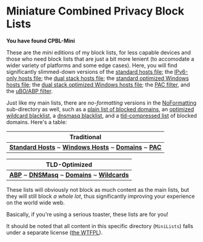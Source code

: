 # Miniature Combined Privacy Block Lists
  
**You have found CPBL-Mini**
  
These are the *mini* editions of my block lists, for less capable devices and those who need block lists that are just a bit more lenient (to accomodate a wider variety of platforms and some edge cases). Here, you will find significantly slimmed-down versions of the [standard hosts file](https://raw.githubusercontent.com/bongochong/CombinedPrivacyBlockLists/master/MiniLists/mini-newhosts.hosts); the [IPv6-only hosts file](https://raw.githubusercontent.com/bongochong/CombinedPrivacyBlockLists/master/MiniLists/mini-newhosts-IPv6.hosts); the [dual stack hosts file](https://raw.githubusercontent.com/bongochong/CombinedPrivacyBlockLists/master/MiniLists/mini-newhosts-Dual.hosts); the [standard optimized Windows hosts file](https://raw.githubusercontent.com/bongochong/CombinedPrivacyBlockLists/master/MiniLists/NoFormatting/mini-opt-win.hosts); the [dual stack optimized Windows hosts file](https://raw.githubusercontent.com/bongochong/CombinedPrivacyBlockLists/master/MiniLists/NoFormatting/mini-opt-win-Dual.hosts); the [PAC filter](https://raw.githubusercontent.com/bongochong/CombinedPrivacyBlockLists/master/MiniLists/mini-pac-done.js), and the [uBO/ABP filter](https://raw.githubusercontent.com/bongochong/CombinedPrivacyBlockLists/master/MiniLists/cpbl-abp-mini.txt).
  
Just like my main lists, there are *no-formatting* versions in the [NoFormatting](https://github.com/bongochong/CombinedPrivacyBlockLists/tree/master/MiniLists/NoFormatting) sub-directory as well, such as a [plain list of blocked domains](https://raw.githubusercontent.com/bongochong/CombinedPrivacyBlockLists/master/MiniLists/NoFormatting/mini-BlacklistedDomains.txt), an [optimized wildcard blacklist](https://raw.githubusercontent.com/bongochong/CombinedPrivacyBlockLists/master/MiniLists/NoFormatting/mini-cpbl-wildcard-blacklist.txt), a [dnsmasq blacklist](https://raw.githubusercontent.com/bongochong/CombinedPrivacyBlockLists/master/MiniLists/NoFormatting/cpbl-mini-dnsmasq.txt), and a [tld-compressed list](https://raw.githubusercontent.com/bongochong/CombinedPrivacyBlockLists/master/MiniLists/NoFormatting/cpbl-mini-ctld.txt) of blocked domains. Here's a table:  

| Traditional |
| - |
| [**Standard Hosts**](https://raw.githubusercontent.com/bongochong/CombinedPrivacyBlockLists/master/MiniLists/mini-newhosts.hosts) ~ [**Windows Hosts**](https://raw.githubusercontent.com/bongochong/CombinedPrivacyBlockLists/master/MiniLists/NoFormatting/mini-opt-win.hosts) ~ [**Domains**](https://raw.githubusercontent.com/bongochong/CombinedPrivacyBlockLists/master/MiniLists/NoFormatting/mini-BlacklistedDomains.txt) ~ [**PAC**](https://raw.githubusercontent.com/bongochong/CombinedPrivacyBlockLists/master/MiniLists/mini-pac-done.js) |

| TLD-Optimized |
| - |
| [**ABP**](https://raw.githubusercontent.com/bongochong/CombinedPrivacyBlockLists/master/MiniLists/cpbl-abp-mini.txt) ~ [**DNSMasq**](https://raw.githubusercontent.com/bongochong/CombinedPrivacyBlockLists/master/MiniLists/NoFormatting/cpbl-mini-dnsmasq.txt) ~ [**Domains**](https://raw.githubusercontent.com/bongochong/CombinedPrivacyBlockLists/master/MiniLists/NoFormatting/cpbl-mini-ctld.txt) ~ [**Wildcards**](https://raw.githubusercontent.com/bongochong/CombinedPrivacyBlockLists/master/MiniLists/NoFormatting/mini-cpbl-wildcard-blacklist.txt) |

These lists will obviously not block as much content as the main lists, but they will still block *a whole lot*, thus significantly improving your experience on the world wide web.
  
Basically, if you're using a serious toaster, these lists are for you!

It should be noted that all content in this specific directory (`MiniLists`) falls under a separate license ([the WTFPL](http://www.wtfpl.net/txt/copying/)).
